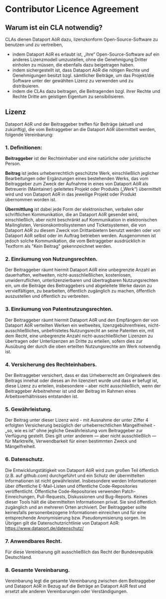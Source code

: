 # Contributor Licence Agreement

## Warum ist ein CLA notwendig?

CLAs dienen Dataport AöR dazu, lizenzkonform Open-Source-Software zu benutzen und zu vertreiben,

- indem Dataport AöR es erlaubt ist, „ihre“ Open-Source-Software auf ein anderes Lizenzmodell umzustellen, ohne
  die Genehmigung Dritter einholen zu müssen, die ebenfalls dazu beigetragen haben.
- indem sichergestellt ist, dass Dataport AöR die nötigen Rechte und Genehmigungen besitzt bzgl. sämtlicher
  Beiträge, um das Projekt/die Software unter der gewählten Lizenz zu verwenden und zu distribuieren.
- indem die CLAs dazu beitragen, die Beitragenden bzgl. ihrer Rechte und Rechte Dritte am geistigen Eigentum zu
  sensibilisieren.

## Lizenz

Dataport AöR und der Beitraggeber treffen für Beiträge (aktuell und zukünftig), die vom Beitraggeber an die
Dataport AöR übermittelt werden, folgende Vereinbarung:

### 1. Definitionen:

**Beitraggeber** ist der Rechteinhaber und eine natürliche oder juristische Person.

**Beitrag** ist jedes urheberrechtlich geschützte Werk, einschließlich jeglicher Bearbeitungen oder Ergänzungen eines
bestehenden Werks, das vom Beitraggeber zum Zweck der Aufnahme in eines von Dataport AöR als Betreuerin
(Maintainer) geleitetes Projekt oder Produkts („Werk“) übermittelt wird und von Dataport AöR in das jeweilige
Projekt oder Produkt übernommen worden ist.

**Übermittlung** ist dabei jede Form der elektronischen, verbalen oder schriftlichen Kommunikation, die an
Dataport AöR gesendet wird, einschließlich, aber nicht beschränkt auf Kommunikation in elektronischen Mailinglisten,
Versionskontrollsystemen und Ticketsystemen, die von Dataport AöR zu diesem Zweck von Drittanbietern benutzt
werden oder von Dataport AöR selbst oder im Auftrag betrieben werden. Ausgenommen ist jedoch solche
Kommunikation, die vom Beitraggeber ausdrücklich in Textform als "Kein Beitrag" gekennzeichnet werden.

### 2. Einräumung von Nutzungsrechten.

Der Beitraggeber räumt hiermit Dataport AöR eine unbegrenzte Anzahl an dauerhaften, weltweiten,
nicht-ausschließlichen, kostenlosen, unwiderruflichen, unterlizenzierbaren und übertragbaren Nutzungsrechten ein, um die
Beiträge des Beitraggebers und abgeleitete Werke davon zu vervielfältigen, zu bearbeiten, öffentlich zugänglich zu
machen, öffentlich auszustellen und öffentlich zu verbreiten.

### 3. Einräumung von Patentnutzungsrechten.

Der Beitraggeber räumt hiermit Dataport AöR und den Empfängern der von Dataport AöR verteilten Werken ein
weltweites, lizenzgebührenfreies, nicht-ausschließliches, unbefristetes Nutzungsrecht an seine Patenten ein, mit dem
Recht, eine unbegrenzte Anzahl nicht-ausschließlicher Lizenzen zu übertragen oder Unterlizenzen an Dritte zu erteilen,
sofern dies zur Ausübung der durch die oben erteilten Nutzungsrechte am Werk notwendig ist.

### 4. Versicherung des Rechteinhabers.

Der Beitraggeber versichert, dass er das Urheberrecht am Originalwerk des Beitrags innehat oder dieses an ihn lizenziert
wurde und dass er befugt ist, diese Lizenz zu erteilen, insbesondere – aber nicht ausschließlich, wenn der Beitraggeber
Arbeitnehmer ist und der Beitrag im Rahmen eines Arbeitsverhältnisses entstanden ist.

### 5. Gewährleistung.

Der Beitrag unter dieser Lizenz wird - mit Ausnahme der unter Ziffer 4 erfolgten Versicherung bezüglich der
urheberrechtlichen Mängelfreiheit - „so, wie es ist“ ohne jegliche Gewährleistung vom Beitraggeber zur Verfügung
gestellt. Dies gilt unter anderem — aber nicht ausschließlich — für Marktreife, Verwendbarkeit für einen bestimmten
Zweck und Mängelfreiheit.

### 6. Datenschutz.

Die Entwicklungstätigkeit von Dataport AöR wird zum großen Teil öffentlich (z.B. auf github.com) durchgeführt und
ein Schutz der übermittelten Informationen ist nicht gewährleistet. Insbesondere werden Informationen über öffentliche
E-Mail-Listen und öffentliche Code-Repositories veröffentlicht. Öffentliche Code-Repositories verwenden
Patch-Einreichungen, Pull-Requests, Diskussionen und Bug-Reports. Keines dieser Tools hält die übermittelten
Informationen privat. Sie sind öffentlich zugänglich und an mehreren Orten archiviert. Der Beitraggeber sollte
keinesfalls personenbezogene Informationen einreichen und für eine entsprechende Anonymisierung bzw. Pseudonymisierung
sorgen. Im Übrigen gilt die Datenschutzrichtlinie von Dataport AöR: https://www.dataport.de/datenschutz/

### 7. Anwendbares Recht.

Für diese Vereinbarung gilt ausschließlich das Recht der Bundesrepublik Deutschland.

### 8. Gesamte Vereinbarung.

Vereinbarung legt die gesamte Vereinbarung zwischen dem Beitraggeber und Dataport AöR in Bezug auf die Beträge an
Dataport AöR fest und ersetzt alle anderen Vereinbarungen oder Verständigungen.

